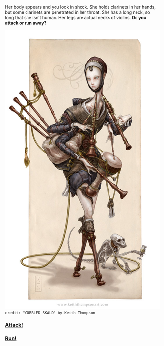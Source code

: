 Her body appears and you look in shock. She holds clarinets in her hands, but some clarinets are penetrated in her throat. She has a long neck, so long that she isn’t human.  Her legs are actual necks of violins. **Do you attack or run away?**

![monster](../images/dark/cobbledskald.jpg)  
`credit: "COBBLED SKALD" by Keith Thompson`

### [Attack!](attack.md)
### [Run!](continue-running.md)